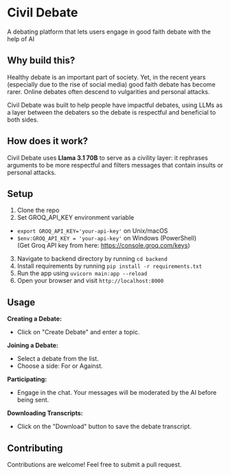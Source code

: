 # Civil Debate

A debating platform that lets users engage in good faith debate with the help of AI

## Why build this?

Healthy debate is an important part of society. Yet, in the recent years (especially due to the rise of social media) good faith debate has become rarer. Online debates often descend to vulgarities and personal attacks. 

Civil Debate was built to help people have impactful debates, using LLMs as a layer between the debaters so the debate is respectful and beneficial to both sides.

## How does it work?
Civil Debate uses **Llama 3.1 70B** to serve as a civility layer: it rephrases arguments to be more respectful and filters messages that contain insults or personal attacks.

## Setup
1. Clone the repo
2. Set GROQ_API_KEY environment variable
* `export GROQ_API_KEY='your-api-key'` on Unix/macOS
* `$env:GROQ_API_KEY = 'your-api-key'` on Windows (PowerShell)
<br> (Get Groq API key from here: https://console.groq.com/keys)
3. Navigate to backend directory by running `cd backend`
4. Install requirements by running `pip install -r requirements.txt`
5. Run the app using `uvicorn main:app --reload`
6. Open your browser and visit `http://localhost:8000`

## Usage

**Creating a Debate:**
* Click on "Create Debate" and enter a topic.

**Joining a Debate:**
* Select a debate from the list.
* Choose a side: For or Against.

**Participating:**
* Engage in the chat. Your messages will be moderated by the AI before being sent.

**Downloading Transcripts:**
* Click on the "Download" button to save the debate transcript.

## Contributing
Contributions are welcome! Feel free to submit a pull request.

